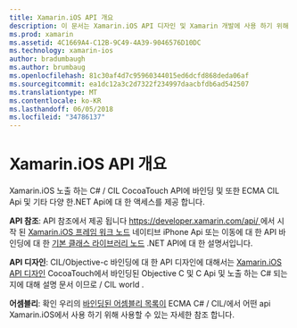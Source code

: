 ```yaml
---
title: Xamarin.iOS API 개요
description: 이 문서는 Xamarin.iOS API 디자인 및 Xamarin 개발에 사용 하기 위해 사용할 수 있는 어셈블리의 목록에 설명 하는 지침 Xamarin API 참조 문서를 링크 합니다.
ms.prod: xamarin
ms.assetid: 4C1669A4-C12B-9C49-4A39-9046576D10DC
ms.technology: xamarin-ios
author: bradumbaugh
ms.author: brumbaug
ms.openlocfilehash: 81c30af4d7c95960344015ed6dcfd868deda06af
ms.sourcegitcommit: ea1dc12a3c2d7322f234997daacbfdb6ad542507
ms.translationtype: MT
ms.contentlocale: ko-KR
ms.lasthandoff: 06/05/2018
ms.locfileid: "34786137"
---
```

# <a name="xamarinios-api-overview"></a>Xamarin.iOS API 개요

Xamarin.iOS 노출 하는 C# / CIL CocoaTouch API에 바인딩 및 또한 ECMA CIL Api 및 기타 다양 한.NET Api에 대 한 액세스를 제공 합니다.

 **API 참조**: API 참조에서 제공 됩니다 [ https://developer.xamarin.com/api/ ](https://developer.xamarin.com/api/)에서 시작 된 [Xamarin.iOS 프레임 워크 노드](https://developer.xamarin.com/api/root/ios-unified/) 네이티브 iPhone Api 또는 이동에 대 한 API 바인딩에 대 한 [ 기본 클래스 라이브러리 노드](https://developer.xamarin.com/api/root/classlib/) .NET API에 대 한 설명서입니다.

 **API 디자인**: CIL/Objective-c 바인딩에 대 한 API 디자인에 대해서는 [Xamarin.iOS API 디자인](~/ios/internals/api-design/index.md) CocoaTouch에서 바인딩된 Objective C 및 C Api 및 노출 하는 C# 되는지에 대해 설명 문서 이므로 / CIL world .

 **어셈블리**: 확인 우리의 [바인딩된 어셈블리 목록이](~/cross-platform/internals/available-assemblies.md) ECMA C# / CIL/에서 어떤 api Xamarin.iOS에서 사용 하기 위해 사용할 수 있는 자세한 참조 합니다.
